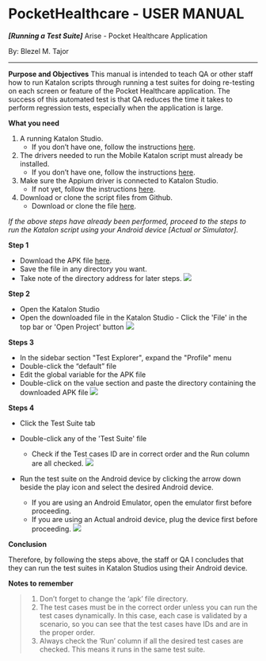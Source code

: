 

# PocketHealthcare -  USER MANUAL
***[Running a Test Suite]***
Arise - Pocket Healthcare Application

By: Blezel M. Tajor

***

**Purpose and Objectives**
This manual is intended to teach QA or other staff how to run Katalon scripts through running a test suites for doing re-testing on each screen or feature of the Pocket Healthcare application. The success of this automated test is that QA reduces the time it takes to perform regression tests, especially when the application is large.

**What you need**
1.  A running Katalon Studio.
	-  If you don’t have one, follow the instructions [here](https://docs.google.com/document/d/1uwmcY4wiUZ_7Ps3pfDd3K9vXUuAD3ZksJfLkAzOWHAg/edit?usp=sharing).
2.  The drivers needed to run the Mobile Katalon script must already be installed.
	- If you don’t have one, follow the instructions [here](https://docs.google.com/document/d/13kzKROCXNJRN_A2fccXcGbW8Uo6XfkN28ZAeBln_eY8/edit?usp=sharing).
4.  Make sure the Appium driver is connected to Katalon Studio.
	- If not yet, follow the instructions [here](https://docs.google.com/document/d/1JxV3l82AB0vQG1tInJn1IA0bkc5g1n-Q8U_s7e81JuM/edit?usp=sharing).
6.  Download or clone the script files from Github.
	- Download or clone the file [here](https://github.com/blessx/Pockethealthcare_Testing).

*If the above steps have already been performed, proceed to the steps to run the Katalon script using your Android device [Actual or Simulator].*

**Step 1**
-   Download the APK file [here](https://drive.google.com/drive/folders/1Z1MxlP4vH6UAnAnL5mZgYQPUEqoWWzME?usp=sharing).
-   Save the file in any directory you want.
-   Take note of the directory address for later steps.
![](https://gyazo.com/d7cc6b75851e569bb2b58f1846be5a04.gif)


**Step 2**
-   Open the Katalon Studio
-   Open the downloaded file in the Katalon Studio
		- Click the 'File' in the top bar or 'Open Project' button
![](https://i.gyazo.com/2d35117f71260748e2f4359c0bffe75f.gif)

**Steps 3**
-   In the sidebar section "Test Explorer", expand the "Profile" menu
-   Double-click the “default” file
-   Edit the global variable for the APK file
-   Double-click on the value section and paste the directory containing the downloaded APK file
![](https://i.gyazo.com/ab343030eede1b5471302c8b4129ad78.gif)

**Steps 4**
-   Click the Test Suite tab
-   Double-click any of the 'Test Suite' file 
	-	Check if the Test cases ID are in correct order and the Run column are all checked.
![](https://i.gyazo.com/859f618714909d60b68d7bfb4af0a428.gif)

-   Run the test suite on the Android device by clicking the arrow down beside the play icon and select the desired Android device.
	-	If you are using an Android Emulator, open the emulator first before proceeding.
	-	If you are using an Actual android device, plug the device first before proceeding.
![](https://i.gyazo.com/47728c5983b553b62701e4ecf94818ce.gif)

**Conclusion**

Therefore, by following the steps above, the staff or QA I concludes that they can run the test suites in Katalon Studios using their Android device.

  
 **Notes to remember**
> 1.  Don’t forget to change the ‘apk’ file directory.
> 2.  The test cases must be in the correct order unless you can run the test cases dynamically. In this case, each case is validated by a
> scenario, so you can see that the test cases have IDs and are in the
> proper order.
> 3.  Always check the ‘Run’ column if all the desired test cases are checked. This means it runs in the same test suite.
